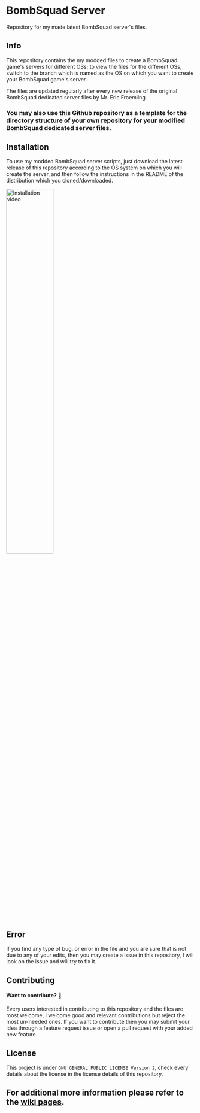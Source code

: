 # BombSquad Server
Repository for my made latest BombSquad server's files.

## Info
This repository contains the my modded files to create a BombSquad game's servers for different OSs; to view the files for the different OSs, switch to the branch which is named as the OS on which you want to create your BombSquad game's server.

The files are updated regularly after every new release of the original BombSquad dedicated server files by Mr. Eric Froemling.

### You may also use this Github repository as a template for the directory structure of your own repository for your modified BombSquad dedicated server files.

## Installation
To use my modded BombSquad server scripts, just download the latest release of this repository according to the OS system on which you will create the server, and then follow the instructions in the README of the distribution which you cloned/downloaded.

<a href="https://youtu.be/3bA1mUAgMcw"><img style="alignment: center; align-content: center;" src="https://repository-images.githubusercontent.com/201241095/a3552300-bf52-11e9-9e4b-de5a2af1553a" alt="Installation video" width="50%" /></a>

## Error
If you find any type of bug, or error in the file and you are sure that is not due to any of your edits, then you may create a issue in this repository, I will look on the issue and will try to fix it.

## Contributing
#### Want to contribute? :tada:
Every users interested in contributing to this repository and the files are most welcome, I welcome good and relevant contributions but reject the most un-needed ones. If you want to contribute then you may submit your idea through a feature request issue or open a pull request with your added new feature.

## License
This project is under `GNU GENERAL PUBLIC LICENSE Version 2`, check every details about the license in the license details of this repository.

## For additional more information please refer to the [wiki pages](https://www.github.com/I-Am-The-Great/BombSquad-Server/wiki).
